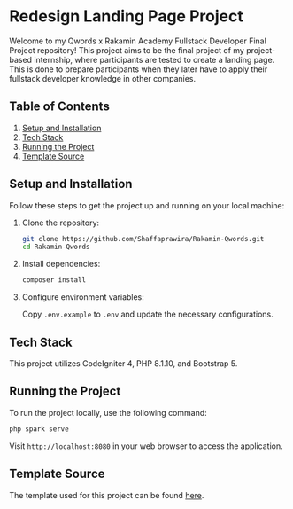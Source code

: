 # Redesign Landing Page Project

Welcome to my Qwords x Rakamin Academy Fullstack Developer Final Project repository! This project aims to be the final project of my project-based internship, where participants are tested to create a landing page. This is done to prepare participants when they later have to apply their fullstack developer knowledge in other companies.

## Table of Contents

1. [Setup and Installation](#setup-and-installation)
2. [Tech Stack](#tech-stack)
3. [Running the Project](#running-the-project)
4. [Template Source](#template-source)

## Setup and Installation

Follow these steps to get the project up and running on your local machine:

1. Clone the repository:

   ```bash
   git clone https://github.com/Shaffaprawira/Rakamin-Qwords.git
   cd Rakamin-Qwords
   ```

2. Install dependencies:

   ```bash
   composer install
   ```

3. Configure environment variables:

   Copy `.env.example` to `.env` and update the necessary configurations.

## Tech Stack

This project utilizes CodeIgniter 4, PHP 8.1.10, and Bootstrap 5.

## Running the Project

To run the project locally, use the following command:

```bash
php spark serve
```

Visit `http://localhost:8080` in your web browser to access the application.

## Template Source

The template used for this project can be found [here](https://github.com/balbalcode/rakamin-qwords-ci).
